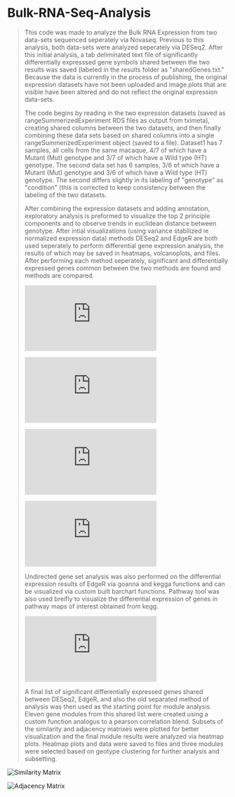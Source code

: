 # Bulk-RNA-Seq-Analysis

> This code was made to analyze the Bulk RNA Expression from two data-sets sequenced seperately via Novaseq. Previous to this analysis, both data-sets were analyzed seperately via DESeq2. After this initial analysis, a tab deliminated text file of significantly differentially expresssed gene symbols shared between the two results was saved (labeled in the results folder as "sharedGenes.txt." Because the data is currently in the process of publishing, the original expression datasets have not been uploaded and image plots that are visible have been altered and do not reflect the original expression data-sets. 
>
> The code begins by reading in the two expression datasets (saved as rangeSummerizedExperiment RDS files as output from tximeta), creating shared columns between the two datasets, and then finally combining these data sets based on shared columns into a single rangeSummerizedExperiment object (saved to a file). Dataset1 has 7 samples, all cells from the same macaque, 4/7 of which have a Mutant (Mut) genotype and 3/7 of which have a Wild type (HT) genotype. The second data set has 6 samples, 3/6 of which have a Mutant (Mut) genotype and 3/6 of which have a Wild type (HT) genotype. The second differs slightly in its labeling of "genotype" as "condition" (this is corrected to keep consistency between the labeling of the two datasets.
>
> After combining the expression datasets and adding annotation, exploratory analysis is preformed to visualize the top 2 principle components and to observe trends in euclidean distance between genotype. After intial visualizations (using variance stabilized ie normalized expression data) methods DESeq2 and EdgeR are both used seperately to perform differential gene expression analysis, the results of which may be saved in heatmaps, volcanoplots, and files. After performing each method seperately, significant and differentially expressed genes common between the two methods are found and methods are compared. 
> 
> ![Principle Component Plot](https://github.com/maxieZZ/Bulk-RNA-Seq-Analysis/tree/master/results/plots/pca.pdf)
> 
> ![Euclidean Distance Plot](https://github.com/maxieZZ/Bulk-RNA-Seq-Analysis/tree/master/results/plots/euclidean.pdf)
> 
> ![Custom Heatmap Plot](https://github.com/maxieZZ/Bulk-RNA-Seq-Analysis/tree/master/results/plots/heatmap.pdf)
> 
> ![Volcano Plot](https://github.com/maxieZZ/Bulk-RNA-Seq-Analysis/tree/master/results/plots/volcano.pdf)
> 
> Undirected gene set analysis was also performed on the differential expression results of EdgeR via goanna and kegga functions and can be visualized via custom built barchart functions. Pathway tool was also used breifly to visualize the differential expression of genes in pathway maps of interest obtained from kegg.
> 
> ![GSEA Plot](https://github.com/maxieZZ/Bulk-RNA-Seq-Analysis/tree/master/results/GSEA/examplePlot.pdf)
> 
> A final list of significant differentially expressed genes shared between DESeq2, EdgeR, and also the old separated method of analysis was then used as the starting point for module analysis. Eleven gene modules from this shared list were created using a custom function analogus to a pearson correlation blend. Subsets of the similarity and adjacency matrixes were plotted for better visualization and the final module results were analyzed via heatmap plots. Heatmap plots and data were saved to files and three modules were selected based on geotype clustering for further analysis and subsetting.
>
![Similarity Matrix](https://github.com/maxieZZ/Bulk-RNA-Seq-Analysis/tree/master/results/images/similarityMatrixSubset.png)
>
![Adjacency Matrix](https://github.com/maxieZZ/Bulk-RNA-Seq-Analysis/tree/master/results/images/adjacencyMatrixSubset.png)


